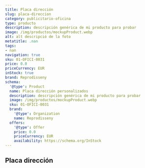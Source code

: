 ```yaml
---
title: Placa dirección
slug: placa-direccion
category: publicitario-oficina
type: producto
description: descripción genérica de mi producto para probar
image: /img/productos/mockupProduct.webp
alt: alt descripció de la foto
metatitle: .nan
tags:
- nan
navigation: true
sku: 01-OFICI-0031
price: 0.0
priceCurrency: EUR
inStock: true
brand: Reprodisseny
schema:
  '@type': Product
  name: Placa dirección personalizados
  description: descripción genérica de mi producto para probar
  image: /img/productos/mockupProduct.webp
  sku: 01-OFICI-0031
  brand:
    '@type': Organization
    name: Reprodisseny
  offers:
    '@type': Offer
    price: 0.0
    priceCurrency: EUR
    availability: https://schema.org/InStock
---
```


## Placa dirección

